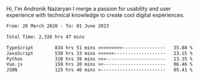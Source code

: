 Hi, I'm Andronik Nazaryan
I merge a passion for usability and user experience with technical knowledge to create cool digital experiences.


<!--START_SECTION:waka-->

```txt
From: 28 March 2020 - To: 01 June 2023

Total Time: 2,326 hrs 47 mins

TypeScript        834 hrs 51 mins >>>>>>>>>----------------   35.88 %
JavaScript        538 hrs 33 mins >>>>>>-------------------   23.15 %
Python            310 hrs 39 mins >>>----------------------   13.35 %
Vue.js            150 hrs 20 mins >>-----------------------   06.46 %
JSON              125 hrs 46 mins >------------------------   05.41 %
```

<!--END_SECTION:waka-->
